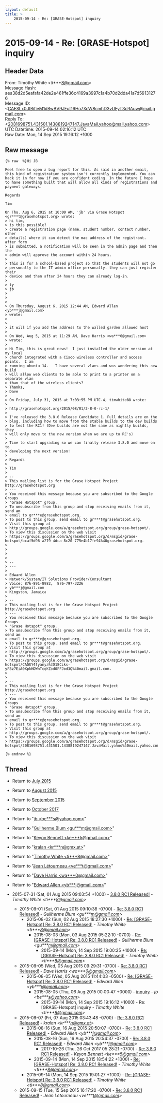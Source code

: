 ```yaml
---
layout: default
title: >
    2015-09-14 - Re: [GRASE-Hotspot] inquiry
---
```


# 2015-09-14 - Re: [GRASE-Hotspot] inquiry

## Header Data

From: Timothy White \<ti***8@gmail.com\><br>
Message Hash: aea38d2d5eafafa42de2e461ffe36c4169a3997c1a4b70d2dda41a7d59131276<br>
Message ID: \<CAESLx0JtBifieM1dBwBV9JEut16Ho7XcW8cmhD3vUFyT3cRAuw@mail.gmail.com\><br>
Reply To: \<2081698751.431501.1438819247147.JavaMail.yahoo@mail.yahoo.com\><br>
UTC Datetime: 2015-09-14 02:16:12 UTC<br>
Raw Date: Mon, 14 Sep 2015 19:16:12 +1000<br>

## Raw message

```
{% raw  %}Hi JB

Feel free to open a bug report for this. As said in another email,
this kind of registration system isn't currently implemented. You can
hack it in for now if you are confident coding. In the future I hope
to have something built that will allow all kinds of registrations and
payment gateways.

Regards

Tim

On Thu, Aug 6, 2015 at 10:00 AM, 'jb' via Grase Hotspot
<gr***t@grasehotspot.org> wrote:
> hi tim,
> is this possible?
> create a registration page (name, student number, contact number, other
> details) where it can detect the mac address of the registrant. after form
> is submitted, a notification will be seen in the admin page and then the
> admin will approve the account within 24 hours.
>
> this is for a school-based project so that the students will not go
> personally to the IT admin office personally. they can just register their
> device and then after 24 hours they can already log-in.
>
> ty
> jb
>
>
>
> On Thursday, August 6, 2015 12:44 AM, Edward Allen <yb***j@gmail.com>
> wrote:
>
>
> it will if you add the address to the walled garden allowed host
>
> On Wed, Aug 5, 2015 at 11:29 AM, Dave Harris <wa***0@gmail.com>
> wrote:
>
> Hi Tim, this is great news!  I just installed the older version at my local
> church integrated with a Cisco wireless controller and access points.  I am
> running ubuntu 14.   I have several vlans and was wondering this new build
> will allow web clients to be able to print to a printer on a separate vlan
> than that of the wireless clients?
> Thanks,
> Dave
>
> On Friday, July 31, 2015 at 7:03:55 PM UTC-4, timwhite88 wrote:
>
> http://grasehotspot.org/2015/08/01/3-8-0-rc-1/
>
> I've released the 3.8.0 Release Candidate 1. Full details are on the
> blog, including how to move from the stable builds to the dev builds
> to test the RC1! (Dev builds are not the same as nightly builds, they
> will only move to the new version when we are up to RC's)
>
> Time to start upgrading so we can finally release 3.8.0 and move on to
> developing the next version!
>
> Regards
>
> Tim
>
> --
> This mailing list is for the Grase Hotspot Project http://grasehotspot.org
> ---
> You received this message because you are subscribed to the Google Groups
> "Grase Hotspot" group.
> To unsubscribe from this group and stop receiving emails from it, send an
> email to gr***e@grasehotspot.org.
> To post to this group, send email to gr***t@grasehotspot.org.
> Visit this group at
> http://groups.google.com/a/grasehotspot.org/group/grase-hotspot/.
> To view this discussion on the web visit
> https://groups.google.com/a/grasehotspot.org/d/msgid/grase-hotspot/bcaf5d96-a279-4dca-8c20-775e4b17fe94%40grasehotspot.org.
>
>
>
>
> --
> ---
>
> Edward Allen
> Network/System/IT Solutions Provider/Consultant
> Voice: 876-891-8982,  876-797-3226
> yb***j@gmail.com
> Kingston, Jamaica
>
> --
> This mailing list is for the Grase Hotspot Project http://grasehotspot.org
> ---
> You received this message because you are subscribed to the Google Groups
> "Grase Hotspot" group.
> To unsubscribe from this group and stop receiving emails from it, send an
> email to gr***e@grasehotspot.org.
> To post to this group, send email to gr***t@grasehotspot.org.
> Visit this group at
> http://groups.google.com/a/grasehotspot.org/group/grase-hotspot/.
> To view this discussion on the web visit
> https://groups.google.com/a/grasehotspot.org/d/msgid/grase-hotspot/CAGUY4fyanya%3D18Ciks-yF8z7EiA0XpkHDWnTcqKZod0FFJod3Q%40mail.gmail.com.
>
>
> --
> This mailing list is for the Grase Hotspot Project http://grasehotspot.org
> ---
> You received this message because you are subscribed to the Google Groups
> "Grase Hotspot" group.
> To unsubscribe from this group and stop receiving emails from it, send an
> email to gr***e@grasehotspot.org.
> To post to this group, send email to gr***t@grasehotspot.org.
> Visit this group at
> http://groups.google.com/a/grasehotspot.org/group/grase-hotspot/.
> To view this discussion on the web visit
> https://groups.google.com/a/grasehotspot.org/d/msgid/grase-hotspot/2081698751.431501.1438819247147.JavaMail.yahoo%40mail.yahoo.com.

{% endraw %}
```

## Thread

+ Return to [July 2015](/archive/2015/07)
+ Return to [August 2015](/archive/2015/08)
+ Return to [September 2015](/archive/2015/09)
+ Return to [October 2017](/archive/2017/10)

+ Return to "[jb <be***s<span>@</span>yahoo.com>](/authors/be___s_at_yahoo_com)"
+ Return to "[Guilherme Blum <gu***m<span>@</span>gmail.com>](/authors/gu___m_at_gmail_com)"
+ Return to "[Keyon Bennett <ke***5<span>@</span>gmail.com>](/authors/ke___5_at_gmail_com)"
+ Return to "[kralan <kr***n<span>@</span>gmx.at>](/authors/kr___n_at_gmx_at)"
+ Return to "[Timothy White <ti***8<span>@</span>gmail.com>](/authors/ti___8_at_gmail_com)"
+ Return to "[Jean Létourneau <ve***t<span>@</span>gmail.com>](/authors/ve___t_at_gmail_com)"
+ Return to "[Dave Harris <wa***0<span>@</span>gmail.com>](/authors/wa___0_at_gmail_com)"
+ Return to "[Edward Allen <yb***j<span>@</span>gmail.com>](/authors/yb___j_at_gmail_com)"

+ 2015-07-31 (Sat, 01 Aug 2015 09:03:54 +1000) - [3.8.0 RC1 Released!](/archive/2015/07/0de1e5f81a7ff0281fbc933015499ad58e76a69cc03cd27a031d120d871ca383) - _Timothy White \<ti***8@gmail.com\>_
  + 2015-08-01 (Sat, 01 Aug 2015 09:10:38 -0700) - [Re: 3.8.0 RC1 Released!](/archive/2015/08/de7fe0cb002b6bb647b8fc8db85f677180e643a3b16f982b5abaff8d5328268f) - _Guilherme Blum \<gu***m@gmail.com\>_
    + 2015-08-02 (Sun, 02 Aug 2015 18:27:30 +1000) - [Re: [GRASE-Hotspot] Re: 3.8.0 RC1 Released!](/archive/2015/08/99d7fb6f1711a1a57c6429922ae863508bb43175783aee04fbe93c092358a61a) - _Timothy White \<ti***8@gmail.com\>_
      + 2015-08-03 (Mon, 03 Aug 2015 05:22:10 -0700) - [Re: [GRASE-Hotspot] Re: 3.8.0 RC1 Released!](/archive/2015/08/70a87d1db397368c2640d448b0a074d65ae56314a4f2b2f727ae476fd350b5e6) - _Guilherme Blum \<gu***m@gmail.com\>_
        + 2015-09-14 (Mon, 14 Sep 2015 19:00:25 +1000) - [Re: [GRASE-Hotspot] Re: 3.8.0 RC1 Released!](/archive/2015/09/4de162cf890a110dc5813b6628f8e35f10b99b9a1e17e286f65a9ebde8ba8cb2) - _Timothy White \<ti***8@gmail.com\>_
  + 2015-08-05 (Wed, 05 Aug 2015 09:29:31 -0700) - [Re: 3.8.0 RC1 Released!](/archive/2015/08/aadc73eb257b995ad63ba75749a02da0b119e86af67135ab996536ed911ebc1c) - _Dave Harris \<wa***0@gmail.com\>_
    + 2015-08-05 (Wed, 05 Aug 2015 11:44:03 -0500) - [Re: [GRASE-Hotspot] Re: 3.8.0 RC1 Released!](/archive/2015/08/ac6b7d40d2b7cd4f2f9762f4656bef8ad3e6cd073f51d0cd710f4ed5deeec3a1) - _Edward Allen \<yb***j@gmail.com\>_
      + 2015-08-05 (Thu, 06 Aug 2015 00:00:47 +0000) - [inquiry](/archive/2015/08/c23370bf0d22abf2197edf4373b38018d624cae0ade1a62cecb3c189f46f77a4) - _jb \<be***s@yahoo.com\>_
        + 2015-09-14 (Mon, 14 Sep 2015 19:16:12 +1000) - Re: [GRASE-Hotspot] inquiry - _Timothy White \<ti***8@gmail.com\>_
  + 2015-08-07 (Fri, 07 Aug 2015 03:43:48 -0700) - [Re: 3.8.0 RC1 Released!](/archive/2015/08/cd2704bc0fde57746f50a06c45efc8093b6be8d4f0ee20e19c0c4eb6cf650ae1) - _kralan \<kr***n@gmx.at\>_
    + 2015-08-16 (Sun, 16 Aug 2015 20:50:07 -0700) - [Re: 3.8.0 RC1 Released!](/archive/2015/08/e331f489f002409b6adee912e46091bb78938ae389480ac9f4eb76efc754dfac) - _Edward Allen \<yb***j@gmail.com\>_
      + 2015-08-16 (Sun, 16 Aug 2015 20:54:37 -0700) - [Re: 3.8.0 RC1 Released!](/archive/2015/08/e50afa15c744257095162ed9f7d2856d4f2dfb04580542158ff56a0051ca512e) - _Edward Allen \<yb***j@gmail.com\>_
        + 2017-10-26 (Thu, 26 Oct 2017 05:28:21 -0700) - [Re: 3.8.0 RC1 Released!](/archive/2017/10/c917be653861e3778a884ad9f8db723dea1477001177be20743eb5337f940f35) - _Keyon Bennett \<ke***5@gmail.com\>_
      + 2015-09-14 (Mon, 14 Sep 2015 18:54:22 +1000) - [Re: [GRASE-Hotspot] Re: 3.8.0 RC1 Released!](/archive/2015/09/42648a0c3ff4164edb8e8817cd5d5249c3e777401222fe80dec49444faea5782) - _Timothy White \<ti***8@gmail.com\>_
    + 2015-09-14 (Mon, 14 Sep 2015 19:01:27 +1000) - [Re: [GRASE-Hotspot] Re: 3.8.0 RC1 Released!](/archive/2015/09/5166fd8bb0ae0c490e7711f755f63445ca6b8737070a2b6f002d958256732a21) - _Timothy White \<ti***8@gmail.com\>_
  + 2015-09-15 (Tue, 15 Sep 2015 16:17:20 -0700) - [Re: 3.8.0 RC1 Released!](/archive/2015/09/8a1bac234e3b7e05db34419e39f099898e9a49d646e93d25bb6623c83a0fb37a) - _Jean Létourneau \<ve***t@gmail.com\>_

